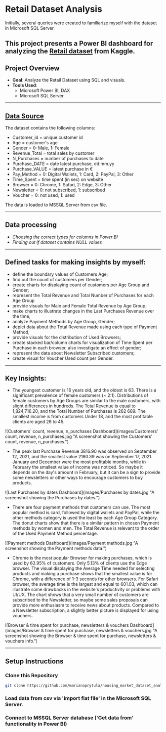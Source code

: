 # Retail Dataset Analysis

Initially, several queries were created to familiarize myself with the dataset in Microsoft SQL Server.

This project presents a Power BI dashboard for analyzing the [Retail dataset](https://www.kaggle.com/datasets/onlineretailshop/online-shop-customer-sales-data) from Kaggle. 
---

## Project Overview

- **Goal**: Analyze the Retail Dataset using SQL and visuals.
- **Tools Used**:
  - Microsoft Power BI, DAX 
  - Microsoft SQL Server
  
---

## [Data Source](https://www.kaggle.com/datasets/onlineretailshop/online-shop-customer-sales-data)

The dataset contains the following columns:

- Customer_id = unique customer id
- Age = customer's age
- Gender = 0: Male, 1: Female
- Revenue_Total = total sales by customer
- N_Purchases = number of purchases to date
- Purchase_DATE = date latest purchase, dd.mm.yy
- Purchase_VALUE = latest purchase in €
- Pay_Method = 0: Digital Wallets, 1: Card, 2: PayPal, 3: Other
- Time_Spent = time spent (in sec) on website
- Browser = 0: Chrome, 1: Safari, 2: Edge, 3: Other
- Newsletter = 0: not subscribed, 1: subscribed
- Voucher = 0: not used, 1: used

The data is loaded to MSSQL Server from csv file.

---

## Data processing

-  *Choosing the correct types for columns in Power BI*
-  *Finding out if dataset contains NULL values*
---

## Defined tasks for making insights by myself:

- define the boundary values of Customers Age;
- find out the count of customers per Gender;
- create charts for displaying count of customers per Age Group and Gender;
- represent the Total Revenue and Total Number of Purchases for each Age Group 
- provide visuals for Male and Female Total Revenue by Age Group;
- make charts to illustrate changes in the Last Purchases Revenue over the time;
- analyze Payment Methods by Age Group, Gender;
- depict data about the Total Revenue made using each type of Payment Method;
- provide visuals for the distribution of Used Browsers;
- create stacked bar/column charts for visualization of Time Spent per Purchase in each browser, also investigate an effect of gender;
- represent the data about Newsletter Subscribed customers;
- create visual for Voucher Used count per Gender.


---

## Key Insights:

- The youngest customer is 16 years old, and the oldest is 63. There is a significant prevalence of female customers (~ 2:1). Distributions of female customers by Age Groups are similar to the male customers, with slight differences in hundreds. The Total Revenue is equal to 1,824,716.20, and the Total Number of Purchases is 262 689. The smallest income is from customers Under 18, and the most profitable clients are aged 26 to 45. 

![Customers' count, revenue, n_purchases Dashboard](images/Customers' count, revenue, n_purchases.jpg "A screenshot showing the Customers' count, revenue, n_purchases.") 


-  The peak last Purchase Revenue 3816.90 was observed on September 12, 2021, and the smallest value 2180.39 was on September 17, 2021. 
January and December were the most profitable months, while in February the smallest value of income was noticed. So maybe it depends on the day's amount in February, but it can be a sign to provide some newsletters or other ways to encourage customers to buy products.

![Last Purchases by dates Dashboard](images/Purchases by dates.jpg "A screenshot showing the Purchases by dates.")
 
-  There are four payment methods that customers can use. The most popular method is card, followed by digital wallets and PayPal, while the other methods category is used the least by each Age Group Category.
The donut charts show that there is a similar pattern in chosen Payment methods by women and men. The Total Revenue is relevant to the order of the Used Payment Method percentage.

![Payment methods Dashboard](images/Payment methods.jpg "A screenshot showing the Payment methods data.") 

-  Chrome is the most popular Browser for making purchases, which is used by 63.95% of customers. Only 5.13% of clients use the Edge browser.
The visual displaying the Average Time needed for selecting products and making a purchase shows that the smallest value is for Chrome, with a difference of 1-3 seconds for other browsers. For Safari browser, the average time is the largest and equal to 601.03, which can illustrate some drawbacks in the website's productivity or problems with UI/UX.
The chart shows that a very small number of customers are subscribed to the Newsletter, so maybe some sales proposals can provide more enthusiasm to receive news about products.
Compared to a Newsletter subscription, a slightly better picture is displayed for using vouchers.


![Browser & time spent for purchase, newsletters & vouchers Dashboard](images/Browser & time spent for purchase, newsletters & vouchers.jpg "A screenshot showing the Browser & time spent for purchase, newsletters & vouchers info.") 


---


## Setup Instructions

### Clone this Repository
```bash
git clone https://github.com/marianaprytula/housing_market_dataset_analysis.git
```

### Load data from csv via 'import flat file' in the Microsoft SQL Server.

### Connect to MSSQL Server database ('Get data from' functionality in Power BI)
